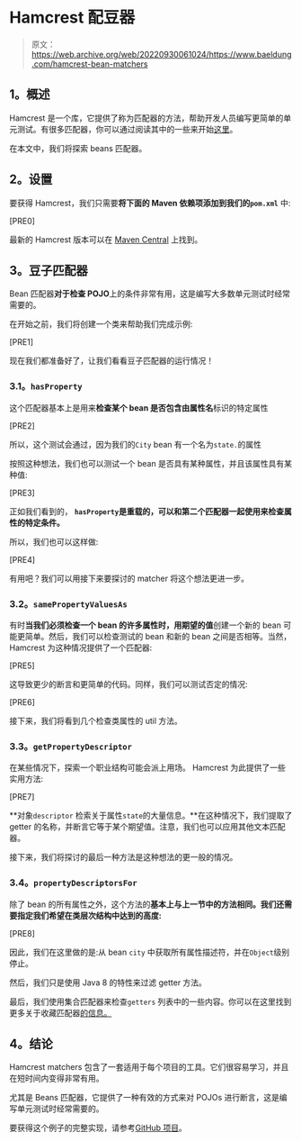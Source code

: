 # Hamcrest 配豆器

> 原文：<https://web.archive.org/web/20220930061024/https://www.baeldung.com/hamcrest-bean-matchers>

## **1。概述**

Hamcrest 是一个库，它提供了称为匹配器的方法，帮助开发人员编写更简单的单元测试。有很多匹配器，你可以通过阅读其中的一些来开始[这里](/web/20220628155347/https://www.baeldung.com/java-junit-hamcrest-guide)。

在本文中，我们将探索 beans 匹配器。

## **2。设置**

要获得 Hamcrest，我们只需要**将下面的 Maven 依赖项添加到我们的`pom.xml`** 中:

[PRE0]

最新的 Hamcrest 版本可以在 [Maven Central](https://web.archive.org/web/20220628155347/https://search.maven.org/classic/#search%7Cga%7C1%7Ca%3A%22java-hamcrest%22) 上找到。

## **3。豆子匹配器**

Bean 匹配器**对于检查 POJO**上的条件非常有用，这是编写大多数单元测试时经常需要的。

在开始之前，我们将创建一个类来帮助我们完成示例:

[PRE1]

现在我们都准备好了，让我们看看豆子匹配器的运行情况！

### **3.1。`hasProperty`**

这个匹配器基本上是用来**检查某个 bean 是否包含由属性名**标识的特定属性

[PRE2]

所以，这个测试会通过，因为我们的`City` bean 有一个名为`state.`的属性

按照这种想法，我们也可以测试一个 bean 是否具有某种属性，并且该属性具有某种值:

[PRE3]

正如我们看到的， **`hasProperty`是重载的，可以和第二个匹配器一起使用来检查属性的特定条件。**

所以，我们也可以这样做:

[PRE4]

有用吧？我们可以用接下来要探讨的 matcher 将这个想法更进一步。

### **3.2。`samePropertyValuesAs`**

有时**当我们必须检查一个 bean 的许多属性时，用期望的值**创建一个新的 bean 可能更简单。然后，我们可以检查测试的 bean 和新的 bean 之间是否相等。当然，Hamcrest 为这种情况提供了一个匹配器:

[PRE5]

这导致更少的断言和更简单的代码。同样，我们可以测试否定的情况:

[PRE6]

接下来，我们将看到几个检查类属性的 util 方法。

### **3.3。`getPropertyDescriptor`**

在某些情况下，探索一个职业结构可能会派上用场。 Hamcrest 为此提供了一些实用方法:

[PRE7]

**对象`descriptor` 检索关于属性`state`的大量信息。**在这种情况下，我们提取了 getter 的名称，并断言它等于某个期望值。注意，我们也可以应用其他文本匹配器。

接下来，我们将探讨的最后一种方法是这种想法的更一般的情况。

### **3.4。`propertyDescriptorsFor`**

除了 bean 的所有属性之外，这个方法的**基本上与上一节中的方法相同。我们还需要指定我们希望在类层次结构中达到的高度:**

[PRE8]

因此，我们在这里做的是:从 bean `city` 中获取所有属性描述符，并在`Object`级别停止。

然后，我们只是使用 Java 8 的特性来过滤 getter 方法。

最后，我们使用集合匹配器来检查`getters` 列表中的一些内容。你可以在这里找到更多关于收藏匹配器[的信息。](/web/20220628155347/https://www.baeldung.com/hamcrest-collections-arrays)

## **4。结论**

Hamcrest matchers 包含了一套适用于每个项目的工具。它们很容易学习，并且在短时间内变得非常有用。

尤其是 Beans 匹配器，它提供了一种有效的方式来对 POJOs 进行断言，这是编写单元测试时经常需要的。

要获得这个例子的完整实现，请参考[GitHub 项目](https://web.archive.org/web/20220628155347/https://github.com/eugenp/tutorials/tree/master/testing-modules/hamcrest)。